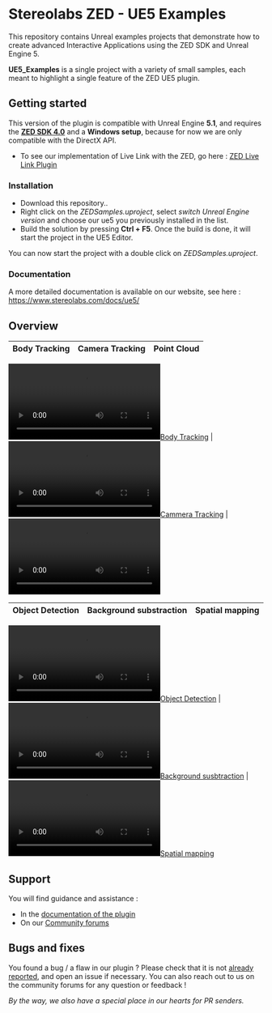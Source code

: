 # Stereolabs ZED - UE5 Examples

This repository contains Unreal examples projects that demonstrate how to create advanced Interactive Applications using the ZED SDK and Unreal Engine 5.

**UE5_Examples** is a single project with a variety of small samples, each meant to highlight a single feature of the ZED UE5 plugin. 

## Getting started

This version of the plugin is compatible with Unreal Engine **5.1**, and requires the [**ZED SDK 4.0**](https://www.stereolabs.com/docs/get-started-with-zed/#download-and-install-the-zed-sdk) and a **Windows setup**, because for now we are only compatible with the DirectX API.

- To see our implementation of Live Link with the ZED, go here : [ZED Live Link Plugin](https://github.com/stereolabs/zed-LiveLink-plugin)

### Installation

- Download this repository..
- Right click on the *ZEDSamples.uproject*, select *switch Unreal Engine version* and choose our ue5 you previously installed in the list.
- Build the solution by pressing **Ctrl + F5**. Once the build is done, it will start the project in the UE5 Editor. 

You can now start the project with a double click on *ZEDSamples.uproject*.

### Documentation

A more detailed documentation is available on our website, see here :  https://www.stereolabs.com/docs/ue5/

## Overview

Body Tracking | Camera Tracking | Point Cloud 
:-----------: |  :------------: | :--------: |

[![Body Tracking](https://user-images.githubusercontent.com/113181784/202238672-b87ec681-a574-454c-ba09-683201d1dcbb.mp4)](https://www.stereolabs.com/docs/ue5/body-tracking/) | [![Cammera Tracking](https://user-images.githubusercontent.com/113181784/202238297-cd069ece-1de4-4ca0-b811-387e182e7c5b.mp4)](https://www.stereolabs.com/docs/ue5/camera-tracking/) | ![Point Cloud](https://user-images.githubusercontent.com/113181784/202454461-5ecb0b60-e518-4d50-aba1-7cef4699d124.mp4)


Object Detection | Background substraction | Spatial mapping
:--------------: |  :--------------------: | :------------: |

[![Object Detection](https://user-images.githubusercontent.com/113181784/202236582-774baffc-a04c-4b2c-8d76-fea8b03040c7.mp4)](https://www.stereolabs.com/docs/ue5/object-detection/) | [![Background susbtraction](https://user-images.githubusercontent.com/113181784/202236725-aa998d9e-b9c6-4635-9286-54073b702a1d.mp4)](https://www.stereolabs.com/docs/ue5/background-subtraction/) | [![Spatial mapping](https://user-images.githubusercontent.com/113181784/202236500-0c74579f-c084-44b0-b21e-de4f38e775ec.mp4)](https://www.stereolabs.com/docs/ue5/spatial-mapping/)

## Support

You will find guidance and assistance :
- In the [documentation of the plugin](https://www.stereolabs.com/docs/ue5/)
- On our [Community forums](https://community.stereolabs.com/)

## Bugs and fixes

You found a bug / a flaw in our plugin ? Please check that it is not [already reported](https://github.com/stereolabs/zed-UE5/issues), and open an issue if necessary. You can also reach out to us on the community forums for any question or feedback ! 

*By the way, we also have a special place in our hearts for PR senders.*
